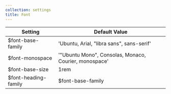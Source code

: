 ```yaml
---
collection: settings
title: Font
---
```


Setting  | Default Value
 ------------- | -------------
$font-base-family   | 'Ubuntu, Arial, "libra sans", sans-serif'
$font-monospace    | '"Ubuntu Mono", Consolas, Monaco, Courier, monospace'
$font-base-size   | 1rem
$font-heading-family   | $font-base-family  
